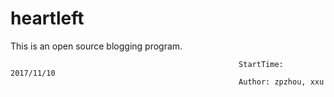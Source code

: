 # heartleft

This is an open source blogging program.



                                                       StartTime: 2017/11/10
                                                       Author: zpzhou, xxu